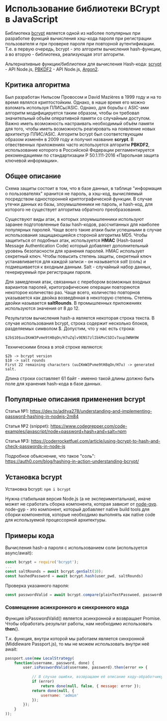 # Использование библиотеки BCrypt в JavaScript

Библиотека [bcrypt](https://www.npmjs.com/package/bcrypt) является одной из наболее популярных при разработке функций вычисления хэш-кода пароля при регистрации пользователя и при проверке пароля при повторной аутентификации. Т.е. в первую очередь, bcrypt - это алгоритм вычисления hash-функции, а во вторую - библиотека, реализующая этот алгоритм.

Альтернативные функции/библиотеки для вычисления Hash-кода: [scrypt](https://nodejs.org/api/crypto.html#crypto_crypto_scrypt_password_salt_keylen_options_callback) - API Node.js, [PBKDF2](https://nodejs.org/api/crypto.html#crypto_crypto_pbkdf2_password_salt_iterations_keylen_digest_callback) - API Node.js, [Argon2](https://www.npmjs.com/package/argon2).

## Критика алгоритма

Был разработан Нильсом Провосом и David Mazières в 1999 году и на то время являлся криптостойким. Однако, в наше время его можно взломать используя ПЛИСы/ASIC. Однако, для борьбы с ASIC-ами алгоритм модифицируется таким образом, чтобы он требовал значительный объём оперативной памяти со случайным доступом. Важно иметь возможность настраивать необходимый объём памяти для того, чтобы иметь возможность реагировать на появление новых архитектур ПЛИС/ASIC. Алгоритм bcrypt был соответствующим образом изменён в 2009 году и получил название **scrypt**. В отвественных приложениях часто используется алгоритм **PBKDF2**, использование которого в Российской Федерации регламентируется рекомендациями по стандартизации Р 50.1.111-2016 «Парольная защита ключевой информации».

## Общее описание

Схема защиты состоит в том, что в базе данных, в таблице "информация о пользователях" хранится не пароль, а хэш-код, вычисляемый посредством односторонней криптографической функции. В случае утечки данных из базы, злоумышленники не пароль, и hash-код, для которого не существует алгоритма обратного преобразования.

Существуют виды атак, в которых злоумышленники используют заранее подготовленные базы hash-кодов, рассчитанных для наиболее популярных паролей. Чаще всего такие атаки были успешными в случае использования защищающиейся стороной алгоритма MD5. Чтобы защититься от подобных атак, используется **HMAC** (Hash-based Message Authentication Code) который добавляет дополнительный уровень безопасности для хранения паролей. HMAC использует секретный ключ. Чтобы повысить степень защиты, секретный ключ устанавливается для каждой записи - он называется *salt* (соль) и подмешивается к входным данным. Salt - случайный набор данных, генерируемый при регистрации пароля. 

Для замедления атак, связанных с перебором возможных входных вариантов паролей, критографические операции повторяются некоторое количество раз. Чаще всего, количество повторнов указывается как двойка возведённая в некоторую степень. Степень двойки называется **saltRounds**. В промышленных приложениях используются значения от 8 до 12.

Результатом вычисления hash-а является некоторая строка текста. В случае использования bcrypt, строка содержит несколько блоков, разделяемых символом $. Допустим, что у нас есть строка:

```
$2b$10$uuIKmW3Pvme9tH8qOn/H7uZqlv9ENS7zlIbkMvCSDIv7aup3WNH9W
```

Техническими блока в этой строке являются:

```
$2b -> bcrypt version
$10 -> salt rounds
First 22 remaining characters (uuIKmW3Pvme9tH8qOn/H7u) -> generated salt.
```

Длина строки составляет 61 байт - именно такой длины должно быть поле для хранения hash-кода в базе данных.

## Популярные описания применения bcrypt

Статья №1: https://dev.to/aditya278/understanding-and-implementing-password-hashing-in-nodejs-2m84

Статья №2 (snippet): https://www.codegrepper.com/code-examples/javascript/node+password+hash+and+salt+npm

Статья №3: https://coderrocketfuel.com/article/using-bcrypt-to-hash-and-check-passwords-in-node-js

Подробное объяснение, что такое "соль": https://auth0.com/blog/hashing-in-action-understanding-bcrypt/

## Установка bcrypt

Установка bcrypt: `npm i bcrypt`

Нужна стабильная версия Node.js (а не экспериментальная), иначе может не сработать сборка компонента, которая зависит от [node-gyp](https://www.npmjs.com/package/node-gyp). node-gyp - это компонент, который добавляет native build tools для сборки компонентов, которые необходимо выполнять как native code для используемой процессорной архитектуры.

## Примеры кода

Вычисления hash-а пароля с использованием соли (используется async/await):

```js
const bcrypt = require('bcrypt');
...
const saltRounds = await bcrypt.genSalt(10);
const hashedPassword = await bcrypt.hash(user_pwd, saltRounds)
```

Проверка указанного пароля:

```js
const passwordValid = await bcrypt.compare(plainTextPasswoed, passwordHashFromTheDatabase);
```

### Совмещение асинхронного и синхронного кода

Функция isPasswordValid() является асинхронной и возвращает Promise. Чтобы обработать результат работы, нам необходимо использовать **then**().

Т.к. функция, внутри которой мы работаем является синхронной (Middleware Passport.js), то мы не можем использовать внутри неё await:

```js
passport.use(new LocalStrategy(
	function(username, password, done) {
		user.isPasswordValid(username, password).then(error => {
		
			// В случае ошибки, возвращаем её описание коду-обработчику
			if (error)
				return done(null, false, { message: error });
			return done(null, {
				username: 'admin'
			});
		});
	}
));
```
